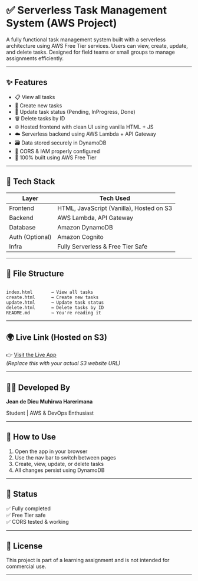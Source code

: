
# ✅ Serverless Task Management System (AWS Project)

A fully functional task management system built with a serverless architecture using AWS Free Tier services. Users can view, create, update, and delete tasks. Designed for field teams or small groups to manage assignments efficiently.

---

## ✨ Features

- 📋 View all tasks
- 📝 Create new tasks
- 🔄 Update task status (Pending, InProgress, Done)
- 🗑️ Delete tasks by ID
- 🌐 Hosted frontend with clean UI using vanilla HTML + JS
- ☁️ Serverless backend using AWS Lambda + API Gateway
- 🗃️ Data stored securely in DynamoDB
- 🔐 CORS & IAM properly configured
- 💸 100% built using AWS Free Tier

---

## 🧱 Tech Stack

| Layer     | Tech Used |
|-----------|-----------|
| Frontend  | HTML, JavaScript (Vanilla), Hosted on S3 |
| Backend   | AWS Lambda, API Gateway |
| Database  | Amazon DynamoDB |
| Auth (Optional) | Amazon Cognito |
| Infra     | Fully Serverless & Free Tier Safe |

---

## 📂 File Structure

```

index.html       → View all tasks
create.html      → Create new tasks
update.html      → Update task status
delete.html      → Delete tasks by ID
README.md        → You're reading it

```

---

## 🌍 Live Link (Hosted on S3)

👉 [Visit the Live App](http://task-app-muhirwa123.s3-website.eu-central-1.amazonaws.com )  
*(Replace this with your actual S3 website URL)*

---

## 🧑‍💻 Developed By

**Jean de Dieu Muhirwa Harerimana**

Student | AWS & DevOps Enthusiast 

---

## 🚀 How to Use

1. Open the app in your browser
2. Use the nav bar to switch between pages
3. Create, view, update, or delete tasks
4. All changes persist using DynamoDB

---

## 🏁 Status

✅ Fully completed  
✅ Free Tier safe  
✅ CORS tested & working

---

## 📝 License

This project is part of a learning assignment and is not intended for commercial use.

---


